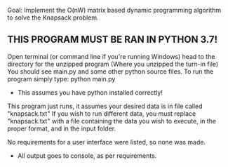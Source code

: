 Goal: Implement the O(nW) matrix based dynamic programming 
algorithm to solve the Knapsack problem.
     
THIS PROGRAM MUST BE RAN IN PYTHON 3.7!
--
Open terminal (or command line if you're running Windows) head to the
directory for the unzipped program (Where you unzipped the turn-in file)
You should see main.py and some other python source files.
To run the program simply type:
python main.py

- This assumes you have python installed correctly!

This program just runs, it assumes your desired data is in file called "knapsack.txt"
If you wish to run different data, you must replace "knapsack.txt" with a file containing
the data you wish to execute, in the proper format, and in the input folder.

No requirements for a user interface were listed, so none was made.

- All output goes to console, as per requirements.